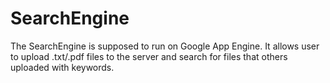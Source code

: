 # SearchEngine
The SearchEngine is supposed to run on Google App Engine. It allows user to upload .txt/.pdf files to the server and search for files that others uploaded with keywords.
